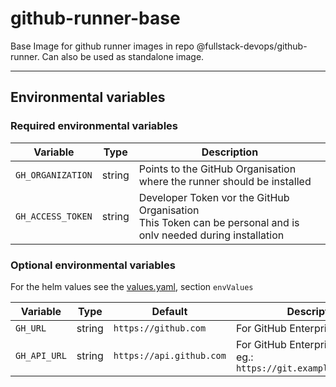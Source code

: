 # github-runner-base
Base Image for github runner images in repo @fullstack-devops/github-runner. Can also be used as standalone image.

---

## Environmental variables

### Required environmental variables

| Variable          | Type   | Description                                                                                                       |
|-------------------|--------|-------------------------------------------------------------------------------------------------------------------|
| `GH_ORGANIZATION` | string | Points to the GitHub Organisation where the runner should be installed                                            |
| `GH_ACCESS_TOKEN` | string | Developer Token vor the GitHub Organisation<br> This Token can be personal and is onlv needed during installation |

### Optional environmental variables

For the helm values see the [values.yaml](helm/values.yaml), section `envValues`

| Variable     | Type   | Default                  | Description                                                          |
|--------------|--------|--------------------------|----------------------------------------------------------------------|
| `GH_URL`     | string | `https://github.com`     | For GitHub Enterprise support                                        |
| `GH_API_URL` | string | `https://api.github.com` | For GitHub Enterprise support eg.: `https://git.example.com/api/v3/` |
